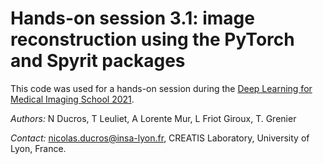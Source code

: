 # Hands-on session 3.1: image reconstruction using the PyTorch and Spyrit packages

This code was used for a hands-on session during the [Deep Learning for Medical Imaging School 2021](https://deepimaging2021.sciencesconf.org/).

*Authors:* N Ducros, T Leuliet, A Lorente Mur, L Friot Giroux, T. Grenier

*Contact:* nicolas.ducros@insa-lyon.fr, CREATIS Laboratory, University of Lyon, France.

